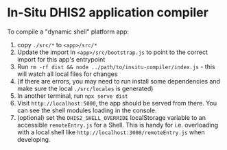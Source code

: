 # In-Situ DHIS2 application compiler

To compile a "dynamic shell" platform app:

1. copy `./src/*` to `<app>/src/*`
2. Update the import in `<app>/src/bootstrap.js` to point to the correct import for this app's entrypoint
3. Run `rm -rf dist && node ../path/to/insitu-compiler/index.js` - this will watch all local files for changes
4. (if there are errors, you may need to run install some dependencies and make sure the local `./src/locales` is generated)
5. In another terminal, run `npx serve dist`
6. Visit `http://localhost:5000`, the app should be served from there.  You can see the shell modules loading in the console.
7. (optional) set the `DHIS2_SHELL_OVERRIDE` localStorage variable to an accessible `remoteEntry.js` for a Shell.  This is handy for i.e. overloading with a local shell like `http://localhost:3000/remoteEntry.js` when developing.